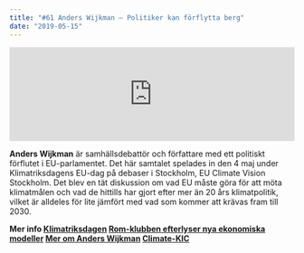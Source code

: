 ```yaml
---
title: "#61 Anders Wijkman – Politiker kan förflytta berg"
date: "2019-05-15"
---
```


<iframe width="100%" height="166" scrolling="no" frameborder="no" allow="autoplay" src="https://w.soundcloud.com/player/?url=https%3A//api.soundcloud.com/tracks/620907135&amp;color=%23ff5500&amp;auto_play=false&amp;hide_related=false&amp;show_comments=true&amp;show_user=true&amp;show_reposts=false&amp;show_teaser=true"></iframe>

**Anders Wijkman** är samhällsdebattör och författare med ett politiskt förflutet i EU-parlamentet. Det här samtalet spelades in den 4 maj under Klimatriksdagens EU-dag på debaser i Stockholm, EU Climate Vision Stockholm. Det blev en tät diskussion om vad EU måste göra för att möta klimatmålen och vad de hittills har gjort efter mer än 20 års klimatpolitik, vilket är alldeles för lite jämfört med vad som kommer att krävas fram till 2030.

**Mer info [Klimatriksdagen](http://klimatriksdagen.se/) [Rom-klubben efterlyser nya ekonomiska modeller](https://www.di.se/hallbart-naringsliv/romklubben-efterlyser-nya-ekonomiska-modeller/?loggedin=true) [Mer om Anders Wijkman](http://wijkman.se/) [Climate-KIC](https://www.climate-kic.org/?gclid=EAIaIQobChMIgsWxvp6d4gIVTuaaCh0uwwSTEAAYASAAEgJWVfD_BwE)**

